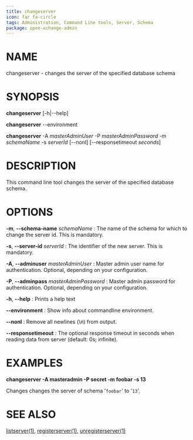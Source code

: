 ```yaml
---
title: changeserver
icon: far fa-circle
tags: Administration, Command Line tools, Server, Schema
package: open-xchange-admin
---
```


# NAME

changeserver - changes the server of the specified database schema

# SYNOPSIS

**changeserver** [-h|--help]

**changeserver** --environment

**changeserver** -A *masterAdminUser* -P *masterAdminPassword* -m *schemaName* -s *serverId* [--nonl] [--responsetimeout *seconds*]

# DESCRIPTION

This command line tool changes the server of the specified database schema.

# OPTIONS

**-m**, **--schema-name** *schemaName*
: The name of the schema for which to change the server id. This is mandatory.

**-s**, **--server-id** *serverId*
: The identifier of the new server. This is mandatory.

**-A**, **--adminuser** *masterAdminUser*
:   Master admin user name for authentication. Optional, depending on your configuration.

**-P**, **--adminpass** *masterAdminPassword*
:   Master admin password for authentication. Optional, depending on your configuration.

**-h**, **--help**
: Prints a help text

**--environment**
:   Show info about commandline environment.

**--nonl**
:   Remove all newlines (\\n) from output.

**--responsetimeout**
: The optional response timeout in seconds when reading data from server (default: 0s; infinite).

# EXAMPLES

**changeserver -A masteradmin -P secret -m foobar -s 13**

Changes changes the server of schema '`foobar`' to '`13`'.

# SEE ALSO

[listserver(1)](listserver.html), [registerserver(1)](registerserver.html), [unregisterserver(1)](unregisterserver.html)